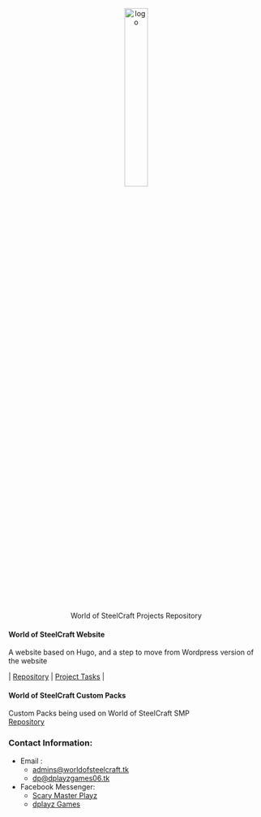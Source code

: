 <!--

**Here are some ideas to get you started:**

🙋‍♀️ A short introduction - what is your organization all about?
🌈 Contribution guidelines - how can the community get involved?
👩‍💻 Useful resources - where can the community find your docs? Is there anything else the community should know?
🍿 Fun facts - what does your team eat for breakfast?
🧙 Remember, you can do mighty things with the power of [Markdown](https://docs.github.com/github/writing-on-github/getting-started-with-writing-and-formatting-on-github/basic-writing-and-formatting-syntax)
-->
<p align="center" width="20px">
  <img src="https://files.worldofsteelcraft.tk/assets/web/logo.png" alt="logo" width="30%"/><br>
  <br>
  World of SteelCraft Projects Repository
</p>

#### World of SteelCraft Website
A website based on Hugo, and a step to move from Wordpress version of the website  

| [Repository](https://github.com/worldofsteelcraft/woscweb) | [Project Tasks](https://github.com/orgs/worldofsteelcraft/projects/1) |

#### World of SteelCraft Custom Packs
Custom Packs being used on World of SteelCraft SMP  
[Repository](https://github.com/worldofsteelcraft/wosccustompacks)

### Contact Information:
- Email : 
    - [admins@worldofsteelcraft.tk](mailto:admins@worldofsteelcraft.tk)
    - [dp@dplayzgames06.tk](mailto:dp@dplayzgames06.tk)
- Facebook Messenger:
    - [Scary Master Playz](https://m.me/scarymasterFB)
    - [dplayz Games](https://m.me/dplayzgames06)
